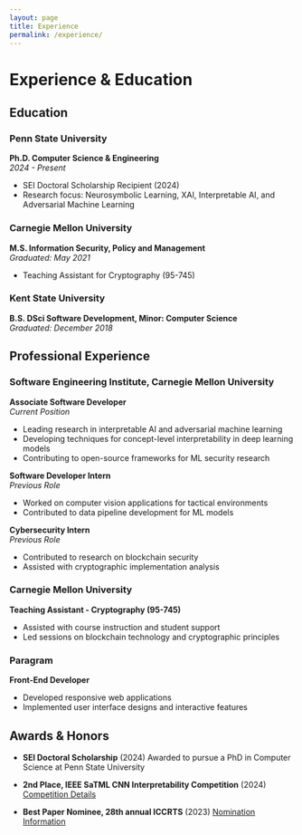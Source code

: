 ```yaml
---
layout: page
title: Experience
permalink: /experience/
---
```


# Experience & Education

## Education

### Penn State University
**Ph.D. Computer Science & Engineering**  
*2024 - Present*
- SEI Doctoral Scholarship Recipient (2024)
- Research focus: Neurosymbolic Learning, XAI, Interpretable AI, and Adversarial Machine Learning

### Carnegie Mellon University
**M.S. Information Security, Policy and Management**  
*Graduated: May 2021*
- Teaching Assistant for Cryptography (95-745)

### Kent State University
**B.S. DSci Software Development, Minor: Computer Science**  
*Graduated: December 2018*

## Professional Experience

### Software Engineering Institute, Carnegie Mellon University
**Associate Software Developer**  
*Current Position*
- Leading research in interpretable AI and adversarial machine learning
- Developing techniques for concept-level interpretability in deep learning models
- Contributing to open-source frameworks for ML security research

**Software Developer Intern**  
*Previous Role*
- Worked on computer vision applications for tactical environments
- Contributed to data pipeline development for ML models

**Cybersecurity Intern**  
*Previous Role*
- Contributed to research on blockchain security
- Assisted with cryptographic implementation analysis

### Carnegie Mellon University
**Teaching Assistant - Cryptography (95-745)**  
- Assisted with course instruction and student support
- Led sessions on blockchain technology and cryptographic principles

### Paragram
**Front-End Developer**  
- Developed responsive web applications
- Implemented user interface designs and interactive features

## Awards & Honors

- **SEI Doctoral Scholarship** (2024)
  Awarded to pursue a PhD in Computer Science at Penn State University
  
- **2nd Place, IEEE SaTML CNN Interpretability Competition** (2024)
  [Competition Details](https://benchmarking-interpretability.csail.mit.edu/challenges-and-prizes/)
  
- **Best Paper Nominee, 28th annual ICCRTS** (2023)
  [Nomination Information](https://internationalc2institute.org/28th-iccrts-best-paper-nominations)
